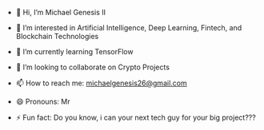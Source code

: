 - 👋 Hi, I’m Michael Genesis II  
- 👀 I’m interested in Artificial Intelligence, Deep Learning, Fintech, and Blockchain Technologies  
  
- 🌱 I’m currently learning TensorFlow  
- 💞️ I’m looking to collaborate on Crypto Projects 
- 📫 How to reach me: michaelgenesis26@gmail.com
- 😄 Pronouns: Mr
- ⚡ Fun fact: Do you know, i can your next tech guy for your big project???

<!---
Michaelgens/Michaelgens is a ✨ special ✨ repository because its `README.md` (this file) appears on your GitHub profile.
You can click the Preview link to take a look at your changes.
--->
